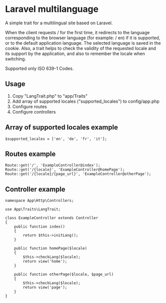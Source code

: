 # Laravel multilanguage
A simple trait for a multilingual site based on Laravel.

When the client requests / for the first time, it redirects to the language corresponding to the browser language (for example: / en) if it is supported, or to the default application language. The selected language is saved in the cookie. Also, a trait helps to check the validity of the requested locale and its support by the application, and also to remember the locale when switching.

Supported only ISO 639-1 Codes.

## Usage
1. Copy "LangTrait.php" to "app/Traits"
2. Add array of supported locales ("supported_locales") to config/app.php
3. Configure routes
4. Configure controllers

## Array of supported locales example
```
$supported_locales = ['en', 'de', 'fr', 'it'];
```

## Routes example
```
Route::get('/', 'ExampleController@index');
Route::get('/{locale}', 'ExampleController@homePage');
Route::get('/{locale}/{page_url}', 'ExampleController@otherPage');
```

## Controller example
```
namespace App\Http\Controllers;

use App\Traits\LangTrait;

class ExampleController extends Controller
{
    public function index()
    {
        return $this->initLang();
    }
  
    public function homePage($locale)
    {
        $this->checkLang($locale);
        return view('home');
    }
    
    public function otherPage($locale, $page_url)
    {
        $this->checkLang($locale);
        return view('page');
    }
}
```

